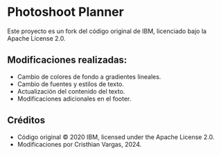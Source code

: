 # Photoshoot Planner

Este proyecto es un fork del código original de IBM, licenciado bajo la Apache License 2.0.

## Modificaciones realizadas:

- Cambio de colores de fondo a gradientes lineales.
- Cambio de fuentes y estilos de texto.
- Actualización del contenido del texto.
- Modificaciones adicionales en el footer.

## Créditos

- Código original © 2020 IBM, licensed under the Apache License 2.0.
- Modificaciones por Cristhian Vargas, 2024.
